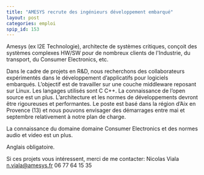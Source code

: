 ```yaml
---
title: "AMESYS recrute des ingénieurs développement embarqué"
layout: post
categories: emploi
spip_id: 153
---
```

Amesys (ex I2E Technologie), architecte de systèmes critiques, conçoit des systèmes complexes HW/SW pour de nombreux clients de l'Industrie, du transport, du Consumer Electronics, etc.

Dans le cadre de projets en R&amp;D, nous recherchons des collaborateurs expérimentés dans le développement d’applicatifs pour logiciels embarqués. L’objectif est de travailler sur une couche middleware reposant sur Linux. Les langages utilisés sont C C++. La connaissance de l’open source est un plus. L’architecture et les normes de développements devront être rigoureuses et performantes. Le poste est basé dans la région d’Aix en Provence (13) et nous pouvons envisager des démarrages entre mai et septembre relativement à notre plan de charge.

La connaissance du domaine domaine Consumer Electronics et des normes audio et video est un plus.

Anglais obligatoire.

Si ces projets vous intéressent, merci de me contacter:
Nicolas Viala
n.viala@amesys.fr
06 77 64 15 35

